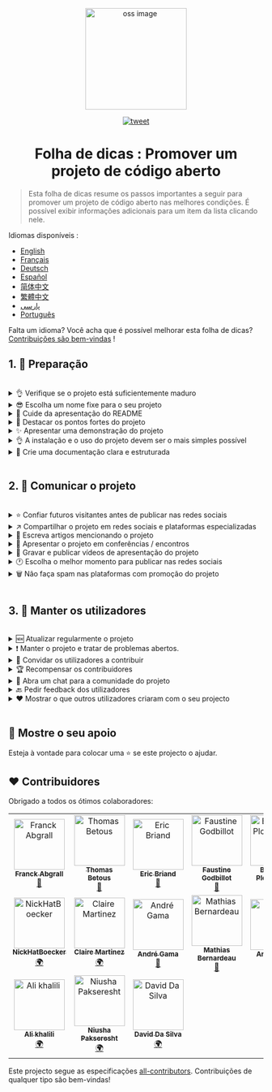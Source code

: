 <p align="center">
    <img alt="oss image" src="./imgs/zoss-logo.svg" height="200px" width="200px">
</p>

<p align="center">
  <a href="https://twitter.com/intent/tweet?text=How%20to%20promote%20your%20open-source%20projects%20@ZenikaOSS&url=https://github.com/zenika-open-source/open-source-promotion-cheat-sheet&hashtags=OpenSource,CheatSheet">
    <img alt="tweet" src="https://img.shields.io/twitter/url/https/twitter?label=Compartilhar%20no%20twitter&style=social" target="_blank" />
  </a>
</p>

<h1 align="center">Folha de dicas : Promover um projeto de código aberto</h1>

> Esta folha de dicas resume os passos importantes a seguir para promover um projeto de código aberto nas melhores condições. É possível exibir informações adicionais para um item da lista clicando nele.

Idiomas disponíveis :

- [English](./README.md)
- [Français](./README-fr.md)
- [Deutsch](./README-de.md)
- [Español](./README-es.md)
- [简体中文](./README-zh-cn.md)
- [繁體中文](./README-zh-tw.md)
- [پارسی](./README-fa.md)
- [Português](./README-pt.md)

Falta um idioma? Você acha que é possível melhorar esta folha de dicas? [Contribuições são bem-vindas](./CONTRIBUTING.md) !

## 1. 🎢 Preparação

<br />

<details>
<summary>👌 Verifique se o projeto está suficientemente maduro</summary>
<p>

> Certifique-se de que o seu projecto é estável e tem um mínimo de características interessantes para envolver os visitantes.

</p>
</details>

<details>
<summary>😎 Escolha um nome fixe para o seu projeto</summary>
<p>

> Escolha um nome que seus visitantes se lembrem facilmente.

</p>
</details>

<details>
<summary>💅 Cuide da apresentação do README</summary>
<p>

> O README é a primeira coisa que os visitantes vêem na página do seu projeto. Trabalhe na apresentação para torná-la simples, bonita e agradável de ler. [Você encontrará exemplos de README tratados aqui.](https://github.com/matiassingers/awesome-readme)

</p>
</details>

<details>
<summary>💪 Destacar os pontos fortes do projeto</summary>
<p>

> Identificar os pontos fortes de seu projeto e colocá-los para a frente de modo que é a primeira coisa que seus visitantes vejam.

</p>
</details>

<details>
<summary>✨ Apresentar uma demonstração do projeto</summary>
<p>

> Seus visitantes vão querer entender rapidamente quais são as necessidades do seu projeto e como ele funciona. Fornecer uma demonstração é uma ótima maneira de satisfazer seus visitantes. O formato da demonstração pode ser:
>
> - um GIF animado
> - um link para uma demonstração online

</p>
</details>

<details>
<summary>👌 A instalação e o uso do projeto devem ser o mais simples possível</summary>
<p>

> Você pode perder visitantes se o projeto não for fácil de instalar ou usar.

</p>
</details>

<details>
<summary>📘 Crie uma documentação clara e estruturada</summary>
<p>

> Criar boa documentação é provavelmente o passo mais importante. Se sua documentação não for longa, você poderá incluí-la diretamente no seu README. Se for volumoso, o melhor será hospedá-lo em um site diferente. Alguns projetos de código aberto como o [vuepress](https://v1.vuepress.vuejs.org) podem criar rapidamente uma boa documentação.

 </p>
</details>

<br />

## 2. 📢 Comunicar o projeto

<br />

<details>
<summary>⭐ Confiar futuros visitantes antes de publicar nas redes sociais</summary>
<p>

> A maioria dos visitantes olhará para o número de estrelas no projeto antes de usá-lo. Quanto mais estrelas o seu projecto tiver, maior será o seu índice de fiabilidade. Não hesite em pedir a seus parentes, colegas e amigos para ajudá-lo a melhorar a credibilidade do seu projeto adicionando uma estrela.


</p>
</details>

<details>
<summary>↗️ Compartilhar o projeto em redes sociais e plataformas especializadas</summary>
<p>

> Aqui estão algumas plataformas nas quais você pode compartilhar seu trabalho :
>
> - [Twitter](https://twitter.com)
> - [Linkedin](https://www.linkedin.com/)
> - [Facebook](https://www.facebook.com/)
> - [Reddit](https://www.reddit.com/)
> - [Dev.to](https://dev.to/)
> - [Lobsters](https://lobste.rs/)
> - [Hacker News](https://news.ycombinator.com/)
> - [Product Hunt](https://www.producthunt.com/)
> - [Beta page](https://betapage.co/)
> - [Human Coders](https://news.humancoders.com/)

</p>
</details>

<details>
<summary>📃 Escreva artigos mencionando o projeto</summary>
<p>

> Escreva artigos e cite seu projeto. O assunto do artigo pode estar relacionado com a pilha técnica que utilizou, os problemas que encontrou, etc. Postar nas plataformas de publicação:
>
> - [medium](https://medium.com/)
> - [dev.to](https://dev.to/)

</p>
</details>

<details>
<summary>🎤 Apresentar o projeto em conferências / encontros</summary>
<p>

> Apresentar seu projeto em conferências e encontros é uma ótima maneira de melhorar sua visibilidade.

</p>
</details>

<details>
<summary>🎥 Gravar e publicar vídeos de apresentação do projeto</summary>
<p>

> Gravar um vídeo não é um exercício fácil, mas é uma das maneiras mais eficazes de tornar seu projeto popular.

</p>
</details>

<details>
<summary>🕐 Escolha o melhor momento para publicar nas redes sociais</summary>
<p>

> Normalmente, a melhor altura para iniciar uma comunicação é no meio da semana. Não comunicar durante os períodos de férias ou fins de semana.

</p>
</details>

<details>
<summary>🗑 Não faça spam nas plataformas com promoção do projeto</summary>
<p>

> Não publique duas vezes na mesma plataforma. Sua comunicação pode ser considerada spam e causar má publicidade para o seu projeto.

</p>
</details>

<br />

## 3. 🤝 Manter os utilizadores

<br />

<details>
<summary>🆕 Atualizar regularmente o projeto</summary>
<p>

> Mantenha e melhore seu projeto publicando novas versões. Não se esqueça de produzir os changelogs associados.

</p>
</details>

<details>
<summary>❗ Manter o projeto e tratar de problemas abertos.</summary>
<p>

> Não deixe problemas sem resposta. Seja cortês e simpático com as pessoas que tiveram tempo para abrir sugestões. 😉

</p>
</details>

<details>
<summary>🙏 Convidar os utilizadores a contribuir</summary>
<p>

> Um projeto saudável é um projeto que tem uma comunidade e colaboradores. Mostre aos seus utilizadores que sua ajuda é bem-vinda marcando alguns problemas com as etiquetas `contribution welcome` ou ` good first issue`. [Pode encontrar mais informações nas etiquetas clicando aqui.](https://help.github.com/en/articles/about-labels)

</p>
</details>

<details>
<summary>🏆 Recompensar os contribuidores</summary>
<p>

> Alguns projetos open-source como o [gatsby](https://github.com/gatsbyjs/gatsby) recompensam seus colaboradores com goodies. Se você não puder pagar, faça uma publicação (no twitter ou em outras plataformas) que mencione a contribuição e seu autor para agradecê-lo (ex: [Post no twitter](https://twitter.com/FranckAbgrall/status/1139470547492978688)). Você também pode abrir uma seção `Contributors` no seu README para mostrar publicamente seus agradecimentos a seus colaboradores ou destacá-los em seu website ou documentação do projeto.
>
> - [vuepress (seção de contribuidores no README)](https://github.com/vuejs/vuepress#code-contributors)
> - [Rythm.js (Destacando de maneira aleatória um colaborador na página de demonstração)](https://okazari.github.io/Rythm.js/)

</p>
</details>

<details>
<summary>💬 Abra um chat para a comunidade do projeto</summary>
<p>

> Os issues do Github nem sempre são a melhor maneira de se comunicar com seus utilizadores. Se necessário, você pode abrir um chat para conversar com eles :
>
> - [Discord](https://discordapp.com)
> - [Slack](https://slack.com)
> - [Gitter](https://gitter.im/)

</p>
</details>

<details>
<summary>🔙 Pedir feedback dos utilizadores</summary>
<p>

> O feedback dos utilizadores é uma excelente forma de melhorar o seu projecto. Seus utilizadores provavelmente têm muitas idéias que poderiam melhorar o seu projeto.
</p>

<br />
</details>

<details>
<summary>❤️ Mostrar o que outros utilizadores criaram com o seu projecto</summary>
<p>

> Os visitantes confiarão mais facilmente se virem casos concretos de uso (ex. : [vuepress gallery](https://vuepress.gallery/)).

</p>
</details>

<br />

## 🙏 Mostre o seu apoio

Esteja à vontade para colocar uma ⭐ se este projecto o ajudar.

## ❤️ Contribuidores

Obrigado a todos os ótimos colaboradores:

<!-- ALL-CONTRIBUTORS-LIST:START - Do not remove or modify this section -->
<!-- prettier-ignore -->
<table>
  <tr>
    <td align="center"><a href="https://www.franck-abgrall.me/"><img src="https://avatars3.githubusercontent.com/u/9840435?v=4" width="100px;" alt="Franck Abgrall"/><br /><sub><b>Franck Abgrall</b></sub></a><br /><a href="https://github.com/zenika-open-source/open-source-promotion-cheat-sheet/commits?author=kefranabg" title="Documentation">📖</a></td>
    <td align="center"><a href="https://github.com/tbetous"><img src="https://avatars3.githubusercontent.com/u/4435536?v=4" width="100px;" alt="Thomas Betous"/><br /><sub><b>Thomas Betous</b></sub></a><br /><a href="https://github.com/zenika-open-source/open-source-promotion-cheat-sheet/commits?author=tbetous" title="Documentation">📖</a></td>
    <td align="center"><a href="https://github.com/ebriand"><img src="https://avatars1.githubusercontent.com/u/1011902?v=4" width="100px;" alt="Eric Briand"/><br /><sub><b>Eric Briand</b></sub></a><br /><a href="https://github.com/zenika-open-source/open-source-promotion-cheat-sheet/commits?author=ebriand" title="Documentation">📖</a></td>
    <td align="center"><a href="https://github.com/FofoDev"><img src="https://avatars0.githubusercontent.com/u/27639429?v=4" width="100px;" alt="Faustine Godbillot"/><br /><sub><b>Faustine Godbillot</b></sub></a><br /><a href="https://github.com/zenika-open-source/open-source-promotion-cheat-sheet/commits?author=FofoDev" title="Documentation">📖</a></td>
    <td align="center"><a href="https://myvirtualstorybook.com/"><img src="https://avatars1.githubusercontent.com/u/5747538?v=4" width="100px;" alt="Benjamin Plouzennec"/><br /><sub><b>Benjamin Plouzennec</b></sub></a><br /><a href="https://github.com/zenika-open-source/open-source-promotion-cheat-sheet/commits?author=Okazari" title="Documentation">📖</a></td>
    <td align="center"><a href="https://github.com/Zenigata"><img src="https://avatars1.githubusercontent.com/u/1022393?v=4" width="100px;" alt="Johan Bonneau"/><br /><sub><b>Johan Bonneau</b></sub></a><br /><a href="https://github.com/zenika-open-source/open-source-promotion-cheat-sheet/commits?author=Zenigata" title="Documentation">📖</a></td>
    <td align="center"><a href="https://github.com/bpetetot"><img src="https://avatars3.githubusercontent.com/u/516360?v=4" width="100px;" alt="Benjamin Petetot"/><br /><sub><b>Benjamin Petetot</b></sub></a><br /><a href="https://github.com/zenika-open-source/open-source-promotion-cheat-sheet/commits?author=bpetetot" title="Documentation">📖</a></td>
  </tr>
  <tr>
    <td align="center"><a href="https://nick-hat-boecker.de"><img src="https://avatars0.githubusercontent.com/u/8366071?v=4" width="100px;" alt="NickHatBoecker"/><br /><sub><b>NickHatBoecker</b></sub></a><br /><a href="#translation-NickHatBoecker" title="Translation">🌍</a></td>
    <td align="center"><a href="https://github.com/Claire"><img src="https://avatars2.githubusercontent.com/u/5114096?v=4" width="100px;" alt="Claire Martinez"/><br /><sub><b>Claire Martinez</b></sub></a><br /><a href="#translation-claire" title="Translation">🌍</a></td>
    <td align="center"><a href="https://hazeforum.com/"><img src="https://avatars2.githubusercontent.com/u/31011359?v=4" width="100px;" alt="André Gama"/><br /><sub><b>André Gama</b></sub></a><br /><a href="https://github.com/zenika-open-source/open-source-promotion-cheat-sheet/commits?author=andregamma" title="Documentation">📖</a></td>
    <td align="center"><a href="https://github.com/mbernardeau"><img src="https://avatars0.githubusercontent.com/u/7049049?v=4" width="100px;" alt="Mathias Bernardeau"/><br /><sub><b>Mathias Bernardeau</b></sub></a><br /><a href="https://github.com/zenika-open-source/open-source-promotion-cheat-sheet/commits?author=mbernardeau" title="Documentation">📖</a></td>
    <td align="center"><a href="https://github.com/Antoineoili"><img src="https://avatars1.githubusercontent.com/u/50737365?v=4" width="100px;" alt="Antoine Oili"/><br /><sub><b>Antoine Oili</b></sub></a><br /><a href="https://github.com/zenika-open-source/open-source-promotion-cheat-sheet/commits?author=Antoineoili" title="Documentation">📖</a></td>
    <td align="center"><a href="https://twitter.com/dev_oswld"><img src="https://avatars1.githubusercontent.com/u/40254158?v=4" width="100px;" alt="Oswld TC"/><br /><sub><b>Oswld TC</b></sub></a><br /><a href="#translation-dev-oswld" title="Translation">🌍</a></td>
    <td align="center"><a href="https://yizhiyue.me"><img src="https://avatars3.githubusercontent.com/u/8545277?v=4" width="100px;" alt="Zhiyue Yi"/><br /><sub><b>Zhiyue Yi</b></sub></a><br /><a href="#translation-ZhiyueYi" title="Translation">🌍</a></td>
  </tr>
  <tr>
    <td align="center"><a href="https://github.com/aliruss"><img src="https://avatars3.githubusercontent.com/u/32896351?v=4" width="100px;" alt="Ali khalili"/><br /><sub><b>Ali khalili</b></sub></a><br /><a href="#translation-aliruss" title="Translation">🌍</a></td>
    <td align="center"><a href="https://pakseresht.eu/"><img src="https://avatars3.githubusercontent.com/u/9018054?v=4" width="100px;" alt="Niusha Pakseresht"/><br /><sub><b>Niusha Pakseresht</b></sub></a><br /><a href="#translation-niusha-paks" title="Translation">🌍</a></td>
    <td align="center"><a href="https://github.com/david-dasilva"><img src="https://avatars1.githubusercontent.com/u/372391?v=4" width="100px;" alt="David Da Silva"/><br /><sub><b>David Da Silva</b></sub></a><br /><a href="#translation-david-dasilva" title="Translation">🌍</a></td>
  </tr>
</table>

<!-- ALL-CONTRIBUTORS-LIST:END -->

Este projecto segue as especificações [all-contributors](https://github.com/all-contributors/all-contributors). Contribuições de qualquer tipo são bem-vindas!
